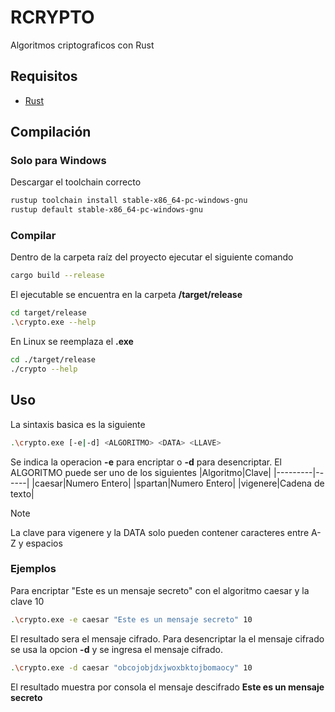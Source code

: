 # RCRYPTO

Algoritmos criptograficos con Rust

## Requisitos

- [Rust](https://www.rust-lang.org/tools/install)

## Compilación 

### Solo para Windows
Descargar el toolchain correcto
```bash
rustup toolchain install stable-x86_64-pc-windows-gnu
rustup default stable-x86_64-pc-windows-gnu
```

### Compilar

Dentro de la carpeta raíz del proyecto ejecutar el siguiente comando

```bash
cargo build --release
```

El ejecutable se encuentra en la carpeta **/target/release**

```bash
cd target/release
.\crypto.exe --help
```

En Linux se reemplaza el **.exe** 

```bash
cd ./target/release
./crypto --help
```

## Uso
La sintaxis basica es la siguiente
```bash
.\crypto.exe [-e|-d] <ALGORITMO> <DATA> <LLAVE>
```
Se indica la operacion **-e** para encriptar o **-d** para desencriptar. El ALGORITMO puede ser uno de los siguientes 
|Algoritmo|Clave|
|---------|------|
|caesar|Numero Entero|
|spartan|Numero Entero|
|vigenere|Cadena de texto|

> [!NOTE]
> La clave para vigenere y la DATA solo pueden contener caracteres entre A-Z y espacios

### Ejemplos
Para encriptar "Este es un mensaje secreto" con el algoritmo caesar y la clave 10

```bash
.\crypto.exe -e caesar "Este es un mensaje secreto" 10
```
El resultado sera el mensaje cifrado. Para desencriptar la el mensaje cifrado se usa la opcion **-d** y se ingresa el mensaje cifrado.

```bash
.\crypto.exe -d caesar "obcojobjdxjwoxbktojbomaocy" 10
```

El resultado muestra por consola el mensaje descifrado **Este es un mensaje secreto**



